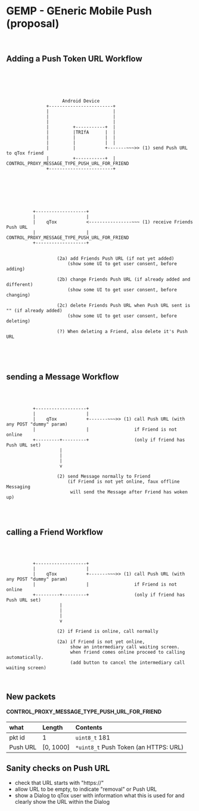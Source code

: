 
# GEMP - GEneric Mobile Push (proposal)
<br>

## Adding a Push Token URL Workflow
<br>
<br>


```


                     Android Device                                
               +------------------------+       
               |                        |                          
               |                        |     
               |                        |     
               |         +-----------+  |     
               |         |TRIfA      |  |    
               |         |           |  |  
               |         |           |  |
               |         |           +-------~~~>> (1) send Push URL to qTox friend
               |         +-----------+  |              CONTROL_PROXY_MESSAGE_TYPE_PUSH_URL_FOR_FRIEND  
               +------------------------+





```

<br>


```
          +-------------------+                          
          |                   |                          
          |    qTox           <----------------~~~ (1) receive Friends Push URL                           
          |                   |                        CONTROL_PROXY_MESSAGE_TYPE_PUSH_URL_FOR_FRIEND  
          +-------------------+                          


                   (2a) add Friends Push URL (if not yet added)
                       (show some UI to get user consent, before adding)

                   (2b) change Friends Push URL (if already added and different)
                       (show some UI to get user consent, before changing)

                   (2c) delete Friends Push URL when Push URL sent is "" (if already added)
                       (show some UI to get user consent, before deleting)

                   (?) When deleting a Friend, also delete it's Push URL



```

<br>



## sending a Message Workflow
<br>
<br>

```
          +-------------------+                          
          |                   |                          
          |    qTox           +-------~~~>> (1) call Push URL (with any POST "dummy" param)                          
          |                   |                 if Friend is not online
          +---------+---------+                 (only if friend has Push URL set)                                                     
                    |
                    |
                    |
                    v

                   (2) send Message normally to Friend
                       (if Friend is not yet online, faux offline Messaging
                        will send the Message after Friend has woken up)


```


<br>

## calling a Friend Workflow
<br>
<br>

```
          +-------------------+                          
          |                   |                          
          |    qTox           +-------~~~>> (1) call Push URL (with any POST "dummy" param)                         
          |                   |                 if Friend is not online   
          +---------+---------+                 (only if friend has Push URL set)         
                    |
                    |
                    |
                    v

                   (2) if Friend is online, call normally

                   (2a) if Friend is not yet online,
                        show an intermediary call waiting screen.
                        when friend comes online proceed to calling automatically.
                        (add button to cancel the intermediary call waiting screen)



```




## New packets


#### CONTROL_PROXY_MESSAGE_TYPE_PUSH_URL_FOR_FRIEND

|what       |Length               | Contents
|:----------|:--------------------|:-------------
|pkt id     | 1                   | `uint8_t` 181
|Push URL   | [0, 1000]           | `*uint8_t` Push Token (an HTTPS: URL)


## Sanity checks on Push URL

* check that URL starts with "https://"
* allow URL to be empty, to indicate "removal" or Push URL
* show a Dialog to qTox user with information what this is used for and clearly show the URL within the Dialog


